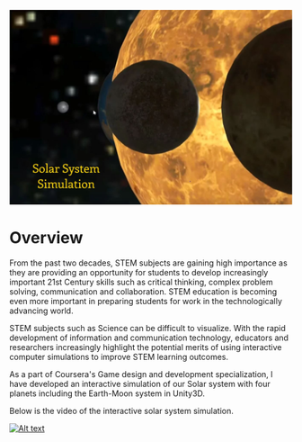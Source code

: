 ![](/Solar%20System/Assets/Images/1.JPG "Solar System Simulation")

# Overview

From the past two decades, STEM subjects are gaining high importance as they are providing an opportunity for students to develop increasingly important 21st Century skills such as critical thinking, complex problem solving, communication and collaboration. STEM education is becoming even more important in preparing students for work in the technologically advancing world.

STEM subjects such as Science can be difficult to visualize. With the rapid development of information and communication technology, educators and researchers increasingly highlight the potential merits of using interactive computer simulations to improve STEM learning outcomes.

As a part of Coursera's Game design and development specialization, I have developed an interactive simulation of our Solar system with four planets including the Earth-Moon system in Unity3D. 

Below is the video of the interactive solar system simulation.

[![Alt text](https://img.youtube.com/vi/2e8mxNqKsDg/0.jpg)](https://youtu.be/2e8mxNqKsDg)


